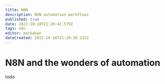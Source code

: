 ```yaml
---
title: N8N
description: N8N automation workflows
published: true
date: 2022-10-18T21:20:42.579Z
tags: n8n
editor: markdown
dateCreated: 2022-10-18T21:20:38.332Z
---
```


# N8N and the wonders of automation
todo